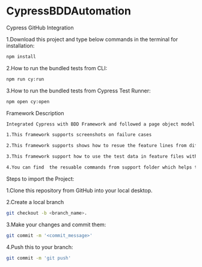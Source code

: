 # CypressBDDAutomation
Cypress GitHub Integration

1.Download this project and type below commands in the terminal for installation:
```bash
npm install
```

2.How to run the bundled tests from CLI:
```bash
npm run cy:run
```

3.How to run the bundled tests from Cypress Test Runner:
```bash
npm open cy:open
```
Framework Description
```bash
Integrated Cypress with BDD Framework and followed a page object model

1.This framework supports screenshots on failure cases

2.This framework supports shows how to resue the feature lines from different feature (to use this concept create step_definations folder under support folder)

3.This framework support how to use the test data in feature files with multiple ways

4.You can find  the resuable commands from support folder which helps to reduce rewrite code for same methods 

```
Steps to import the Project:

1.Clone this repository from GitHub into your local desktop.

2.Create a local branch
```bash
git checkout -b <branch_name>.
```

3.Make your changes and commit them:
```bash
git commit -m '<commit_message>'
```

4.Push this to your branch:
```bash
git commit -m 'git push'
```

